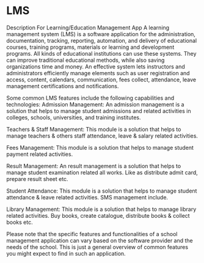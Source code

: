 # LMS
Description For Learning/Education Management App
A learning management system (LMS) is a software application for the administration, documentation, tracking, reporting, automation, and delivery of educational courses,
training programs, materials or learning and development programs. 
All kinds of educational institutions can use these systems. They can improve traditional educational methods, while also saving organizations time and money. An effective system lets instructors and administrators efficiently manage elements such as user registration and access, content, calendars, communication, fees collect, attendance, leave management certifications and notifications.

Some common LMS features include the following capabilities and technologies:
Admission Management: An admission management is a solution that helps to manage student admissions and related activities in colleges, schools, universities, and training institutes.

Teachers & Staff Management: This module is a solution that helps to manage teachers & others staff attendance, leave & salary related activities.

Fees Management: This module is a solution that helps to manage student payment related activities.

Result Management: An result management is a solution that helps to manage student examination related all works. Like as distribute admit card, prepare result sheet etc. 

Student Attendance: This module is a solution that helps to manage student attendance & leave related activities. SMS management include.

Library Management: This module is a solution that helps to manage library related activities. Buy books, create catalogue, distribute books & collect books etc.

Please note that the specific features and functionalities of a school management application can vary based on the software provider and the needs of the school. This is just a general overview of common features you might expect to find in such an application.
